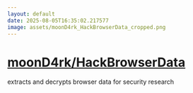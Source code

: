 ```yaml
---
layout: default
date: 2025-08-05T16:35:02.217577
image: assets/moonD4rk_HackBrowserData_cropped.png
---
```


# [moonD4rk/HackBrowserData](https://github.com/moonD4rk/HackBrowserData)

extracts and decrypts browser data for security research
